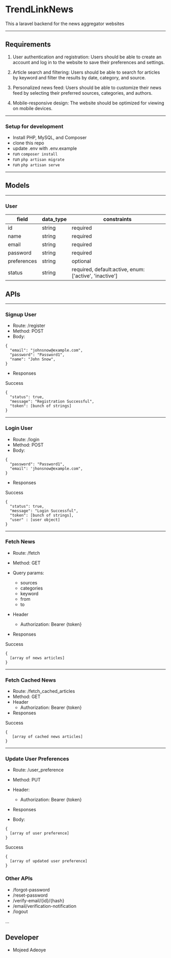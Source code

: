 
# TrendLinkNews

This a laravel backend for the news aggregator websites

---

## Requirements
1. User authentication and registration: Users should be able to create an account and
   log in to the website to save their preferences and settings.

2. Article search and filtering: Users should be able to search for articles by keyword
   and filter the results by date, category, and source.

3. Personalized news feed: Users should be able to customize their news feed by
   selecting their preferred sources, categories, and authors.

4. Mobile-responsive design: The website should be optimized for viewing on mobile
   devices.
---

### Setup for development
- Install PHP, MySQL, and Composer
- clone this repo
- update .env with .env.example
- run `composer install`
- run `php artisan migrate`
- run `php artisan serve`

---

## Models
---

### User
| field       | data_type | constraints                                            |
|-------------|-----------|--------------------------------------------------------|
| id          | string    | required                                               |
| name        | string    | required                                               |
| email       | string    | required                                               |
| password    | string    | required                                               |
| preferences | string    | optional                                               |
| status      | string    | required, default:active, enum: ['active', 'inactive'] |


## APIs
---

### Signup User

- Route: /register
- Method: POST
- Body:
```
{
  "email": "johnsnow@example.com",
  "password": "Password1",
  "name": "John Snow",
}
```

- Responses

Success
```
{
  "status": true,
  "message": "Registration Successful",
  "token": [bunch of strings]
}
```
---
### Login User

- Route: /login
- Method: POST
- Body:
```
{
  "password": "Password1",
  "email": 'jhonsnow@example.com",
}
```

- Responses

Success
```
{
  "status": true,
  "message": "Login Successful",
  "token": [bunch of strings],
  "user" : [user object]
}
```

---
### Fetch News

- Route: /fetch
- Method: GET
- Query params:
    - sources 
    - categories 
    - keyword
    - from
    - to
- Header
    - Authorization: Bearer {token}

- Responses

Success
```
{
  [array of news articles]
}
```
---
### Fetch Cached News

- Route: /fetch_cached_articles
- Method: GET
- Header
    - Authorization: Bearer {token}
- Responses

Success
```
{
   [array of cached news articles]
}
```
---

### Update User Preferences

- Route: /user_preference
- Method: PUT
- Header:
    - Authorization: Bearer {token}

- Responses
- Body:
```
{
  [array of user preference]
}
```
Success
```
{
  [array of updated user preference]
}
```

### Other APIs
- /forgot-password
- /reset-password
- /verify-email/{id}/{hash}
- /email/verification-notification
- /logout

...


## Developer
- Mojeed Adeoye
